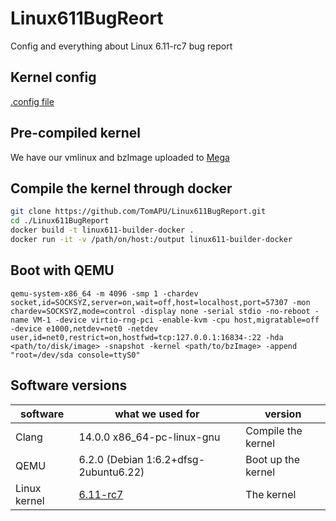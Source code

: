 # Linux611BugReort
Config and everything about Linux 6.11-rc7 bug report

## Kernel config
[.config file](kernelconfig)

## Pre-compiled kernel
We have our vmlinux and bzImage uploaded to [Mega](https://mega.nz/folder/m6xxAAbB#h1QgTIsESOOwLOzD1vkHYw)

## Compile the kernel through docker
```bash
git clone https://github.com/TomAPU/Linux611BugReport.git
cd ./Linux611BugReport
docker build -t linux611-builder-docker .
docker run -it -v /path/on/host:/output linux611-builder-docker
```

## Boot with QEMU 
```
qemu-system-x86_64 -m 4096 -smp 1 -chardev socket,id=SOCKSYZ,server=on,wait=off,host=localhost,port=57307 -mon chardev=SOCKSYZ,mode=control -display none -serial stdio -no-reboot -name VM-1 -device virtio-rng-pci -enable-kvm -cpu host,migratable=off -device e1000,netdev=net0 -netdev user,id=net0,restrict=on,hostfwd=tcp:127.0.0.1:16834-:22 -hda <path/to/disk/image> -snapshot -kernel <path/to/bzImage> -append "root=/dev/sda console=ttyS0"
```
## Software versions

| software  | what we used for | version|
| ------------- | ------------- |------------- |
| Clang  | 14.0.0  x86_64-pc-linux-gnu| Compile the kernel|
| QEMU  | 6.2.0 (Debian 1:6.2+dfsg-2ubuntu6.22)  |Boot up the kernel|
| Linux kernel|[6.11-rc7](https://github.com/torvalds/linux/archive/refs/tags/v6.11-rc7.tar.gz) | The kernel |
